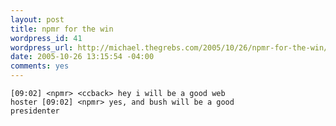 ```yaml
--- 
layout: post
title: npmr for the win
wordpress_id: 41
wordpress_url: http://michael.thegrebs.com/2005/10/26/npmr-for-the-win/
date: 2005-10-26 13:15:54 -04:00
comments: yes
---
```

<code>[09:02] &lt;npmr&gt; &lt;ccback&gt; hey i will be a good web hoster
[09:02] &lt;npmr&gt; yes, and bush will be a good presidenter</code>
